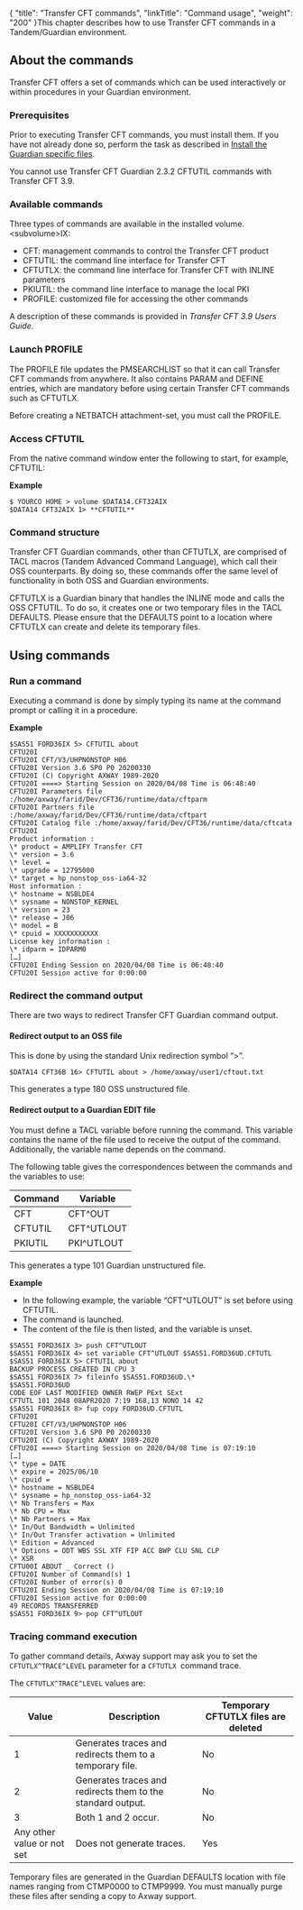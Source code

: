 {
    "title": "Transfer CFT commands",
    "linkTitle": "Command usage",
    "weight": "200"
}This chapter describes how to use Transfer CFT commands in a Tandem/Guardian environment.

## About the commands

Transfer CFT offers a set of commands which can be used interactively or within procedures in your Guardian environment.

### Prerequisites

Prior to executing Transfer CFT commands, you must install them. If you have not already done so, perform the task as described in <a href="#Install" class="MCXref xref">Install the Guardian specific files</a>.

You cannot use Transfer CFT Guardian 2.3.2 CFTUTIL commands with Transfer CFT 3.9.

### Available commands

Three types of commands are available in the installed volume.&lt;subvolume>IX:

- CFT: management commands to control the Transfer CFT product
- CFTUTIL: the command line interface for Transfer CFT
- CFTUTLX: the command line interface for Transfer CFT with INLINE parameters
- PKIUTIL: the command line interface to manage the local PKI
- PROFILE: customized file for accessing the other commands

A description of these commands is provided in *Transfer CFT 3.9 Users Guide.*

### Launch PROFILE

The PROFILE file updates the PMSEARCHLIST so that it can call Transfer CFT commands from anywhere. It also contains PARAM and DEFINE entries, which are mandatory before using certain Transfer CFT commands such as CFTUTLX.

Before creating a NETBATCH attachment-set, you must call the PROFILE.

### Access CFTUTIL

From the native command window enter the following to start, for example, CFTUTIL:

****Example****

```
$ YOURCO HOME > volume $DATA14.CFT32AIX
$DATA14 CFT32AIX 1> **CFTUTIL**
```

### Command structure

Transfer CFT Guardian commands, other than CFTUTLX, are comprised of TACL macros (Tandem Advanced Command Language), which call their OSS counterparts. By doing so, these commands offer the same level of functionality in both OSS and Guardian environments.

CFTUTLX is a Guardian binary that handles the INLINE mode and calls the OSS CFTUTIL. To do so, it creates one or two temporary files in the TACL DEFAULTS. Please ensure that the DEFAULTS point to a location where CFTUTLX can create and delete its temporary files.

## Using commands

### Run a command

Executing a command is done by simply typing its name at the command prompt or calling it in a procedure.

**Example**

```
$SAS51 FORD36IX 5> CFTUTIL about
CFTU20I
CFTU20I CFT/V3/UHPNONSTOP H06
CFTU20I Version 3.6 SP0 P0 20200330
CFTU20I (C) Copyright AXWAY 1989-2020
CFTU20I ====> Starting Session on 2020/04/08 Time is 06:48:40
CFTU20I Parameters file :/home/axway/farid/Dev/CFT36/runtime/data/cftparm
CFTU20I Partners file :/home/axway/farid/Dev/CFT36/runtime/data/cftpart
CFTU20I Catalog file :/home/axway/farid/Dev/CFT36/runtime/data/cftcata
CFTU20I
Product information :
\* product = AMPLIFY Transfer CFT
\* version = 3.6
\* level =
\* upgrade = 12795000
\* target = hp_nonstop_oss-ia64-32
Host information :
\* hostname = NSBLDE4
\* sysname = NONSTOP_KERNEL
\* version = 23
\* release = J06
\* model = B
\* cpuid = XXXXXXXXXXX
License key information :
\* idparm = IDPARM0
[…]
CFTU20I Ending Session on 2020/04/08 Time is 06:48:40
CFTU20I Session active for 0:00:00
```

### Redirect the command output

There are two ways to redirect Transfer CFT Guardian command output.

#### Redirect output to an OSS file

This is done by using the standard Unix redirection symbol “>”.

```
$DATA14 CFT36B 16> CFTUTIL about > /home/axway/user1/cftout.txt
```

This generates a type 180 OSS unstructured file.

#### Redirect output to a Guardian EDIT file

You must define a TACL variable before running the command. This variable contains the name of the file used to receive the output of the command. Additionally, the variable name depends on the command.

The following table gives the correspondences between the commands and the variables to use:


| Command  | Variable  |
| --- | --- |
| CFT  | CFT^OUT  |
| CFTUTIL  | CFT^UTLOUT  |
| PKIUTIL  | PKI^UTLOUT  |


This generates a type 101 Guardian unstructured file.

**Example**

- In the following example, the variable “CFT^UTLOUT” is set before using CFTUTIL.
- The command is launched.
- The content of the file is then listed, and the variable is unset.

```
$SAS51 FORD36IX 3> push CFT^UTLOUT
$SAS51 FORD36IX 4> set variable CFT^UTLOUT $SAS51.FORD36UD.CFTUTL
$SAS51 FORD36IX 5> CFTUTIL about
BACKUP PROCESS CREATED IN CPU 3
$SAS51 FORD36IX 7> fileinfo $SAS51.FORD36UD.\*
$SAS51.FORD36UD
CODE EOF LAST MODIFIED OWNER RWEP PExt SExt
CFTUTL 101 2048 08APR2020 7:19 168,13 NONO 14 42
$SAS51 FORD36IX 8> fup copy FORD36UD.CFTUTL
CFTU20I
CFTU20I CFT/V3/UHPNONSTOP H06
CFTU20I Version 3.6 SP0 P0 20200330
CFTU20I (C) Copyright AXWAY 1989-2020
CFTU20I ====> Starting Session on 2020/04/08 Time is 07:19:10
[…]
\* type = DATE
\* expire = 2025/06/10
\* cpuid =
\* hostname = NSBLDE4
\* sysname = hp_nonstop_oss-ia64-32
\* Nb Transfers = Max
\* Nb CPU = Max
\* Nb Partners = Max
\* In/Out Bandwidth = Unlimited
\* In/Out Transfer activation = Unlimited
\* Edition = Advanced
\* Options = ODT WBS SSL XTF FIP ACC BWP CLU SNL CLP
\* XSR
CFTU00I ABOUT _ Correct ()
CFTU20I Number of Command(s) 1
CFTU20I Number of error(s) 0
CFTU20I Ending Session on 2020/04/08 Time is 07:19:10
CFTU20I Session active for 0:00:00
49 RECORDS TRANSFERRED
$SAS51 FORD36IX 9> pop CFT^UTLOUT
```

### Tracing command execution

To gather command details, Axway support may ask you to set the `CFTUTLX^TRACE^LEVEL` parameter for a `CFTUTLX `command trace.

The `CFTUTLX^TRACE^LEVEL` values are:


| Value  | Description  | Temporary CFTUTLX files are deleted  |
| --- | --- | --- |
| 1  | Generates traces and redirects them to a temporary file.  | No  |
| 2  | Generates traces and redirects them to the standard output.  | No  |
| 3  | Both 1 and 2 occur.  | No  |
| Any other value or not set  | Does not generate traces.  | Yes  |


Temporary files are generated in the Guardian DEFAULTS location with file names ranging from CTMP0000 to CTMP9999. You must manually purge these files after sending a copy to Axway support.
